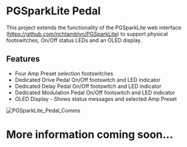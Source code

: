 # PGSparkLite Pedal

This project extends the functionality of the PGSparkLite web interface (https://github.com/richtamblyn/PGSparkLite) to support physical footswitches, On/Off status LEDs and an OLED display.

## Features

- Four Amp Preset selection footswitches
- Dedicated Drive Pedal On/Off footswitch and LED indicator
- Dedicated Delay Pedal On/Off footswitch and LED indicator
- Dedicated Modulation Pedal On/Off footswitch and LED indicator
- OLED Display - Shows status messages and selected Amp Preset

![PGSparkLite_Pedal_Comms](https://richtamblyn.co.uk/wp-content/uploads/2021/02/Pedal_Comms.jpg)


# More information coming soon...
